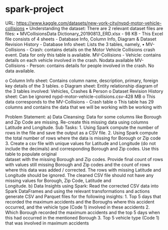 # spark-project

URL: https://www.kaggle.com/datasets/new-york-city/nypd-motor-vehicle-collisions
• Understanding the dataset:
There are 2 relevant dataset files are files:
• MVCollisionsData Dictionary_20190813_ERD.xlsx - 98 KB
      -  This Excel file consists of 4 sheets - Database Info, Column Info, Diagram & Dataset Revision History
      -  Database Info sheet: Lists the 3 tables, namely,
• MV-Collisions - Crash: contains details on the Motor Vehicle Collisions crash event. Data for only this table is available.
  MV-Collisions - Vehicle: contains details on each vehicle involved in the crash. Nodata available
  MV-Collisions - Person: contains details for people involved in the crash. No data available.
  
o Column Info sheet: Contains column name, description, primary, foreign key details of the 3 tables.
o Diagram sheet: Entity relationship diagram of the 3 tables involved: Vehicles, Crashes &  Person
o Dataset Revision History sheet: Can be ignored
      nypd-motor-vehicle-collisions.csv-428 MB
o This data corresponds to the MV-Collisions - Crash table
o This table has 29 columns and contains the data that we will be working with be working with               

Problem Statement:
a) Data Cleansing:
    Data for some columns like Borough and Zip Code are missing. Re-create this missing data using columns Latitude and Longitude.
    Sub Tasks:
        1. Using Spark compute the number of rows in the file and save the output as a CSV file.
        2. Using Spark compute the total number of rows where the data is missing for Borough or Zip code
        3. Create a csv file with unique values for Latitude and Longitude (do not include the decimals) and corresponding Borough and Zip codes. Use this table to populate original     
            dataset with the missing Borough and Zip codes. Provide final count of rows with values still missing Borough and Zip codes and the count of rows where this data was added /                corrected. The rows with missing Latitude and Longitude should be ignored. The cleaned CSV file should not have any missing values for Borough, Zip Code, Latitude and         
            Longitude.
b) Data Insights using Spark:
    Read the corrected CSV data into Spark DataFrames and using the relevant transformations and actions generate CSV and Parquet files for the following insights:
    1.  Top 5 days that recorded the maximum accidents and the Boroughs where this accident occurred, and the vehicle type (Code 1) involved in these accidents
    2.  Which Borough recorded the maximum accidents and the top 5 days when this had occurred in the mentioned Borough
    3.  Top 5 vehicle type (Code 1) that was involved in maximum accidents
